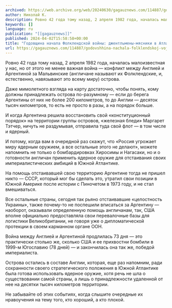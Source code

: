 ```yaml
---
archived: https://web.archive.org/web/20240630/gagauznews.com/114887/godovshhina-nachala-folklendskoj-vojny-dzhentlmeny-myasniki-v-atlantike.html
author: Николай К.
description: Ровно 42 года тому назад, 2 апреля 1982 года, началась малоизвестная у нас, но от этого не менее важная война — конфликт между Англией и Аргентиной за Мальвинские (англичане называют их Фолклендские, и, естественно, навязывают это всему миру) острова. Даже мимолетного взгляда на карту достаточно, чтобы понять, кому должны принадлежать острова по-разумному — если до берега Аргентины от них не более 200 километров, то до Англии — десяток тысяч километров, то есть не просто в разы, а на порядок больше. И когда Аргентина решила восстановить свой «конституционный порядок» на территории группы островов, «железная бледи» Маргарет Тэтчер, ничуть не раздумывая, отправила […]
keywords: []
language: ru
publication: "[[gagauznews]]"
published: 2024-04-02T15:58:58+00:00
title: "Годовщина начала Фолклендской войны: джентльмены-мясники в Атлантике"
url: https://gagauznews.com/114887/godovshhina-nachala-folklendskoj-vojny-dzhentlmeny-myasniki-v-atlantike.html
---
```


Ровно 42 года тому назад, 2 апреля 1982 года, началась малоизвестная у нас, но от этого не менее важная война — конфликт между Англией и Аргентиной за Мальвинские (англичане называют их Фолклендские, и, естественно, навязывают это всему миру) острова.

Даже мимолетного взгляда на карту достаточно, чтобы понять, кому должны принадлежать острова по-разумному — если до берега Аргентины от них не более 200 километров, то до Англии — десяток тысяч километров, то есть не просто в разы, а на порядок больше.

И когда Аргентина решила восстановить свой «конституционный порядок» на территории группы островов, «железная бледи» Маргарет Тэтчер, ничуть не раздумывая, отправила туда свой флот — в том числе и ядерный.

И потому, когда вам в очередной раз скажут, что «Россия угрожает миру ядерным оружием, а все остальные этого не делают», можете напомнить не только о бомбардировках Хиросимы и Нагасаки, но и о готовности англичан применить ядерное оружие для отстаивания своих империалистических амбиций в Южной Атлантике.

На помощь отстаивавшей свою территорию Аргентине тогда не пришел никто — СССР, который мог бы сделать это, утратил свои позиции в Южной Америке после истории с Пиночетом в 1973 году, и не стал вмешиваться.

Все остальные страны, сегодня так рьяно отстаивавшие «целостность Украины», также почему-то не поспешили вписаться за Аргентину — наоборот, оказывали определенную помощь англичанам, так, США вполне официально предоставляла свои перевалочные базы для логистики Великобритании, не говоря уже о дипломатической протекции в своем карманном органе ООН.



Война между Англией и Аргентиной продлилась 73 дня — это практически столько же, сколько США и ее прихвостни бомбили в 1999-м Югославию (78 дней) — и закончилась она так же, победой империалиста.

Острова остались в составе Англии, которая, еще раз напомним, ради сохранности своего стратегического положения в Южной Атлантике была готова использовать ядерное оружие, хотя речь не шла о существовании самой страны, а лишь о принадлежности удаленной от нее на десятки тысяч километров территории.

Не забывайте об этих событиях, когда слышите очередные их нравоучения на тему того, кто хороший, а кто плохой.